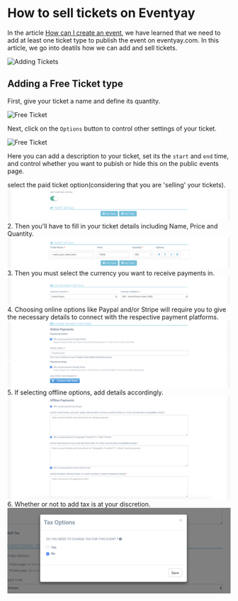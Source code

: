 # How to sell tickets on Eventyay

In the article [How can I create an event](/event-setup/How-can-I-create-an-event.md), we have learned that we need to add at least one ticket type to publish the event on eventyay.com. 
In this article, we go into deatils how we can add and sell tickets. 

![Adding Tickets](https://github.com/fossasia/support.eventyay.com/blob/master/event-setup/images/how-to-sell-ticket1.png)

## Adding a Free Ticket type 
First, give your ticket a name and define its quantity. 

![Free Ticket](/event-setup/images//images/how-to-sell-ticket2.png)

Next, click on the `Options` button to control other settings of your ticket. 

![Free Ticket](/event-setup/images//images/how-to-sell-ticket3.png)

Here you can add a description to your ticket, set its the `start` and `end` time, and control whether you want to pubish or hide this on the public events page. 

select the paid ticket option(considering that you are 'selling' your tickets).
![Ticketing_Paid_option](/event-setup/images/ticketing-paid.png)
2. Then you'll have to fill in your ticket details including Name, Price and Quantity.
![Ticketing_Details](/event-setup/images/ticketing-details.png)
3. Then you must select the currency you want to receive payments in.
![Ticketing_Currency](/event-setup/images/ticketing-currency.png)
4. Choosing online options like Paypal and/or Stripe will require you to give the necessary details to connect with the respective payment platforms.
![Ticketing_Paypal](/event-setup/images/ticketing-paypal.png)
![Ticketing_Stripe](/event-setup/images/ticketing-stripe.png)
5. If selecting offline options, add details accordingly.
![Ticketing_Offline](/event-setup/images/ticketing-offline.png)
6. Whether or not to add tax is at your discretion.
![Ticketing_Tax](/event-setup/images/ticketing-tax.png)
